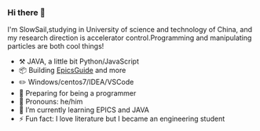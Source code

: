 ### Hi there 👋


I'm SlowSail,studying in University of science and technology of China, and my research direction is accelerator control.Programming and manipulating particles are both cool things!

-   :hammer_and_pick: JAVA, a little bit Python/JavaScript
-   :package: Building [EpicsGuide](https://github.com/SlowSailKnowNothing/EpicsGuide#readme) and more
-   :pencil2: Windows/centos7/IDEA/VSCode
-   :seedling: Preparing for being a programmer
-   :man: Pronouns: he/him
-   🌱 I’m currently learning  EPICS and JAVA
-   ⚡ Fun fact: I love literature but I became an engineering student









